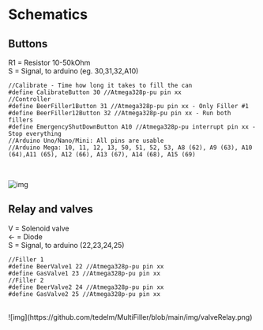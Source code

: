 # Schematics

## Buttons 
R1 = Resistor 10-50kOhm </br>
S = Signal, to arduino (eg. 30,31,32,A10)</br>

    //Calibrate - Time how long it takes to fill the can
    #define CalibrateButton 30 //Atmega328p-pu pin xx
    //Controller
    #define BeerFiller1Button 31 //Atmega328p-pu pin xx - Only Filler #1
    #define BeerFiller12Button 32 //Atmega328p-pu pin xx - Run both fillers
    #define EmergencyShutDownButton A10 //Atmega328p-pu interrupt pin xx - Stop everything
    //Arduino Uno/Nano/Mini: All pins are usable
    //Arduino Mega: 10, 11, 12, 13, 50, 51, 52, 53, A8 (62), A9 (63), A10 (64),A11 (65), A12 (66), A13 (67), A14 (68), A15 (69)


 </br>

![img](https://github.com/tedelm/MultiFiller/blob/main/img/button.png)

## Relay and valves 
V = Solenoid valve</br>
<- = Diode </br>
S = Signal, to arduino (22,23,24,25)</br>

    //Filler 1
    #define BeerValve1 22 //Atmega328p-pu pin xx
    #define GasValve1 23 //Atmega328p-pu pin xx
    //Filler 2
    #define BeerValve2 24 //Atmega328p-pu pin xx
    #define GasValve2 25 //Atmega328p-pu pin xx

</br>
![img](https://github.com/tedelm/MultiFiller/blob/main/img/valveRelay.png)
